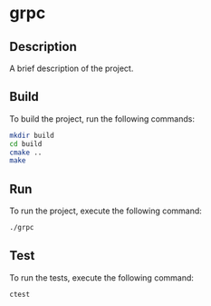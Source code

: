 # grpc

## Description
A brief description of the project.

## Build
To build the project, run the following commands:
```sh
mkdir build
cd build
cmake ..
make
```

## Run
To run the project, execute the following command:
```sh
./grpc
```

## Test
To run the tests, execute the following command:
```sh
ctest
```
